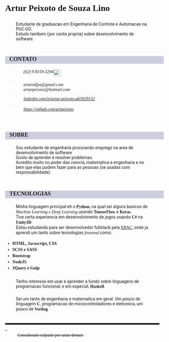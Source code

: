 <head>
<style>
   head{
   display: none;
   }
   img{
      vertical-align: middle;
   }
   details{
      list-style-type: none;
   }
   * {
      padding-bottom: 4px;
      font-family: 'JetBrains Mono'
   }
   section > h1, section > h2, section > h3 , section > dl > dt{
      transform-text: upper;
      font-weight: bold;
      width: 100%;
      padding-left: 14px;
      margin-bottom: 5px;
      background-color: rgba(10, 10, 90, 0.2);
      font-size: 1.3em;
   } 
   a{
      text-transform: underline;
   }
   dl{
      padding-left: 20px;
   }
   dt{
      display: flex;
      position: sticky;
      width: 40%;
      font-size: 0.7; font-weight: bold; text-transform: uppercase;
   }
   dd{
      display: flex;
      box-sizing: border-box;
      position: relative;
      margin-bottom: 5px;
   } 
   sup{
      padding-left: 10px;
   }
   h1, h2, h3{
      font-weight: 900;
   }
   p {
      font-family: 'futura-pt', roboto, sans-serif;
      padding: 5px 25px;
      margin-left: 10px;
   }
</style>

</head>

# Artur Peixoto de Souza Lino

<!-- eu sei que essa tag geralmente nao eh geralmente usada assim, mas ate que eu gostei desse jeito -->
<section>
<p
   id="summary">
   Estudante de graduacao em Engenharia de Controle e Automacao na PUC-GO. <br>
   Estudo tambem (por conta propria) sobre desenvolvimento de software. 
   </p>
</section>

<section>
<h3>CONTATO</h3>
<address>
   <dl>

   <dt>Telefone</dt>
   <dd> 
   <span>(62) 9 8159-3294 </span>
   <img src="https://raw.githubusercontent.com/andrew78041/logo-design-inkscape/791fade5a3b6cb9e1b1228b914f1b0519285c2cd/whatsapplogo.svg" width=24px>
   </dd>

   <dt>E-MAIL</dt>
   <dd>
   arturokfya@gmail.com
   <br> 
    arturpeixoto@hotmail.com
   </dd>

   <dt>Linkedin</dt> 
   <dd>
      <a 
         href="https://www.linkedin.com/in/artur-peixoto-a63029132/">
         linkedin.com/in/artur-peixoto-a63029132
      </a>
   </dd>

   <dt>GitHub</dt> 
   <dd>
      <a href="https://github.com/artpeixoto">
      https://github.com/artpeixoto
      </a>
   </dd>

   </dl>
   </address>
</section>

<section>
<h2>SOBRE</h2>
<article>

Sou estudante de engenharia procurando emprego na area de desenvolvimento de software
<br>Gosto de aprender e resolver problemas. <br>
Acredito muito no poder das ciencia, matematica e engenharia e no bem que elas podem fazer para as pessoas (se usadas com responsabilidade).


</article>

</section>

<section>
<h2>TECNOLOGIAS</h2>
<article>

Minha linguagem principal eh o <b>Python</b>, na qual sei alguns basicos de <i>Machine Learning e Deep Learning</i> usando <b>TensorFlow</b> e <b>Keras</b>. <br>
Tive certa experiencia em desenvolvimento de jogos usando <b>C#</b> na <b>Unity3D</b>.  
Estou estudando para ser desenvolvedor fullstack pela <a href="ebaconline.com"> EBAC</a>, onde ja aprendi um tanto sobre tecnologias <i>frontend</i> como: 
  -  <b>HTML, Javascript, CSS</b>
  - <b> SCSS e SASS </b>
  - <b> Bootstrap</b>
  -  <b>NodeJS</b> 
  - <b> JQuery e Gulp </b>

Tenho interesse em usar e aprender a fundo sobre linguagens de programacao funcional, e em especial, <b> Haskell</b>.

Sei um tanto de engenharia e matematica em geral. Um pouco de linguagem <b>C</b>, programacao de microcontroladores e eletronica, um pouco de <b>Verilog</b>
</article>

---

</section>
<dt><del>Crimes cometidos</del></dt><dd><del>Considerado culpado por amar demais</del></dd></dl>

